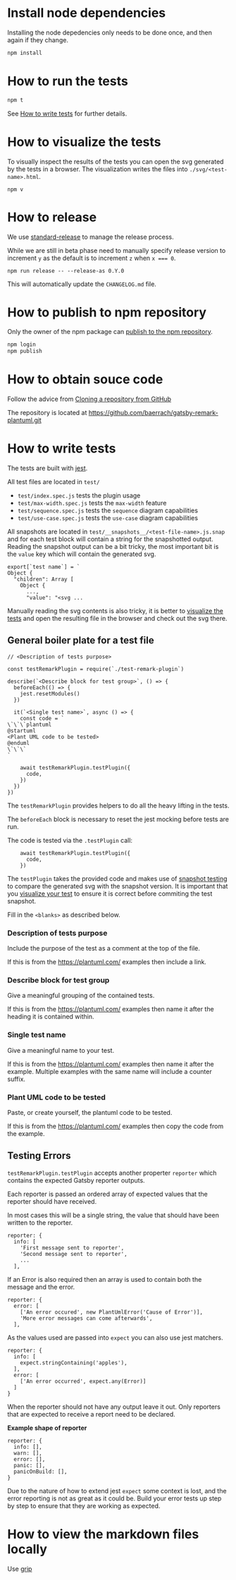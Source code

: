 # Install node dependencies #

Installing the node depedencies only needs to be done once, and then again if
they change.

```bash
npm install
```

# How to run the tests #

```bash
npm t
```

See [How to write tests](#how-to-write-tests) for further details.

# How to visualize the tests #

To visually inspect the results of the tests you can open the svg generated by
the tests in a browser. The visualization writes the files into
`./svg/<test-name>.html`.

```
npm v
```

# How to release #

We use [standard-release](https://github.com/conventional-changelog/standard-version#readme) to manage the release process.

While we are still in beta phase need to manually specify release version to increment `y` as the default is to increment `z` when `x === 0`.

```
npm run release -- --release-as 0.Y.0
```

This will automatically update the `CHANGELOG.md` file.

# How to publish to npm repository #

Only the owner of the npm package can [publish to the npm repository](https://docs.npmjs.com/creating-and-publishing-unscoped-public-packages).

```bash
npm login
npm publish
```

# How to obtain souce code #

Follow the advice from [Cloning a repository from GitHub](https://help.github.com/en/github/creating-cloning-and-archiving-repositories/cloning-a-repository-from-github)

The repository is located at https://github.com/baerrach/gatsby-remark-plantuml.git

# How to write tests #

The tests are built with [jest](https://jestjs.io).

All test files are located in `test/`

* `test/index.spec.js` tests the plugin usage
* `test/max-width.spec.js` tests the `max-width` feature
* `test/sequence.spec.js` tests the `sequence` diagram capabilities
* `test/use-case.spec.js` tests the `use-case` diagram capabilities

All snapshots are located in `test/__snapshots__/<test-file-name>.js.snap` and
for each test block will contain a string for the snapshotted output. Reading
the snapshot output can be a bit tricky, the most important bit is the `value`
key which will contain the generated svg.

```
export[`test name`] = `
Object {
  "children": Array [
    Object {
      ...,
      "value": "<svg ...
```

Manually reading the svg contents is also tricky, it is better to [visualize the tests](#how-to-visualize-the-tests) and open the resulting file in the browser
and check out the svg there.

## General boiler plate for a test file ##

```
// <Description of tests purpose>

const testRemarkPlugin = require(`./test-remark-plugin`)

describe(`<Describe block for test group>`, () => {
  beforeEach(() => {
    jest.resetModules()
  })

  it(`<Single test name>`, async () => {
    const code = `
\`\`\`plantuml
@startuml
<Plant UML code to be tested>
@enduml
\`\`\`
`

    await testRemarkPlugin.testPlugin({
      code,
    })
  })
})
```

The `testRemarkPlugin` provides helpers to do all the heavy lifting in the
tests.

The `beforeEach` block is necessary to reset the jest mocking before tests are
run.

The code is tested via the `.testPlugin` call:

```
    await testRemarkPlugin.testPlugin({
      code,
    })
```

The `testPlugin` takes the provided code and makes use of [snapshot
testing](https://jestjs.io/docs/en/snapshot-testing) to compare the generated
svg with the snapshot version. It is important that you [visualize your
test](http://localhost:6419/#how-to-visualize-the-tests) to ensure it is correct
before commiting the test snapshot.

Fill in the `<blanks>` as described below.

### Description of tests purpose ###

Include the purpose of the test as a comment at the top of the file.

If this is from the <https://plantuml.com/> examples then include a link.

### Describe block for test group ###

Give a meaningful grouping of the contained tests.

If this is from the <https://plantuml.com/> examples then name it after the
heading it is contained within.

### Single test name ###

Give a meaningful name to your test.

If this is from the <https://plantuml.com/> examples then name it after the
example. Multiple examples with the same name will include a counter suffix.

### Plant UML code to be tested ###

Paste, or create yourself, the plantuml code to be tested.

If this is from the <https://plantuml.com/> examples then copy the code from the
example.

## Testing Errors ##

`testRemarkPlugin.testPlugin` accepts another properter `reporter` which contains the expected Gatsby reporter outputs.

Each reporter is passed an ordered array of expected values that the reporter should
have received.

In most cases this will be a single string, the value that should have been written to the reporter.

```
reporter: {
  info: [
    'First message sent to reporter',
    'Second message sent to reporter',
    ...
  ],
```

If an Error is also required then an array is used to contain both the message and the error.

```
reporter: {
  error: [
    ['An error occured', new PlantUmlError('Cause of Error')],
    'More error messages can come afterwards',
  ],
```

As the values used are passed into `expect` you can also use jest matchers.

```
reporter: {
  info: [
    expect.stringContaining('apples'),
  ],
  error: [
    ['An error occurred', expect.any(Error)]
  ]
}
```

When the reporter should not have any output leave it out. Only reporters that are expected to receive a report need to be declared.

**Example shape of reporter**
```
reporter: {
  info: [],
  warn: [],
  error: [],
  panic: [],
  panicOnBuild: [],
}
```

Due to the nature of how to extend jest `expect` some context is lost, and the error reporting is not as great as it could be. Build your error tests up step by step to ensure that they are working as expected.

# How to view the markdown files locally #

Use [grip](https://github.com/joeyespo/grip)

